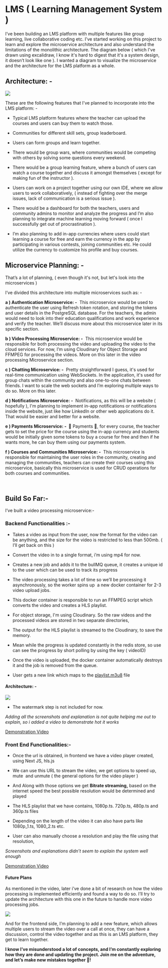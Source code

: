 
# LMS ( Learning Management System )




I’ve been building an LMS platform with multiple features like group learning, live collaborative coding etc. I’ve started working on this project to learn and explore the microservice architecture and also understand the limitations of the monolithic architecture. The diagram below ( which I've drawn using excalidraw, I know it's hard to digest that it's a system design, it doesn’t look like one ). I wanted a diagram to visualize the microservice and the architecture for the LMS platform as a whole. 


## Architecture: - 

![](https://lh7-rt.googleusercontent.com/docsz/AD_4nXcPRihxasuae2fYQAqh68lx4Szw_p2dKEJkG3wlaUz3T-INm2ThvJupYleozcH7s7gj6pt05VhBqJ0jXSih28NEsZOw4Bngri2IgySzpmnSniWpjz8gIZmr5UkT5ecFdtKU8i-jAttfYeMQhNY72zlyRgf4?key=dmrkCI5Z_eyozGskyDezRQ)




These are the following features that I've planned to incorporate into the LMS platform: - 

* Typical LMS platform features where the teacher can upload the courses and users can buy them to watch those.

*  Communities for different skill sets, group leaderboard. 

* Users can form groups and learn together.

* There would be group wars, where communities would be competing with others by solving some questions every weekend. 

* There would be a group learning feature, where a bunch of users can watch a course together and discuss it amongst themselves ( except for making fun of the instructor ).

* Users can work on a project together using our own IDE, where we allow users to work collaboratively, ( instead of fighting over the merge issues, lack of communication is a serious issue ).

* There would be a dashboard for both the teachers, users and community admins to monitor and analyze the progress and I’m also planning to integrate machine learning moving forward ( once I successfully get out of procrastination ).

* I’m also planning to add in-app currencies where users could start learning a course for free and earn the currency in the app by participating in various contests, joining communities etc. He could utilize the currency to customize his profile and buy courses.


## Microservice Planning: - 

That’s a lot of planning, ( even though it's not, but let's look into the microservices )

I’ve divided this architecture into multiple microservices such as: - 

**a ) Authentication Microservice: -**  This microservice would be used to authenticate the user using Refresh token rotation, and storing the tokens and user details in the PostgreSQL database. For the teachers, the admin would need to look into their education qualifications and work experience and verify the teacher. We’ll discuss more about this microservice later in its specific section. 

**b ) Video Processing Microservice: -**  This microservice would be responsible for both processing the video and uploading the video to the cloud services. For now, I’m using Cloudinary for Object Storage and FFMPEG for processing the videos. More on this later in the video processing Microservice section. 

**c ) Chatting Microservice: -**  Pretty straightforward I guess, it's used for real-time communication using WebSockets. In the application, it's used for group chats within the community and also one-to-one chats between friends. I want to scale the web sockets and I’m exploring multiple ways to do so. More on this later.

**d ) Notifications Microservice: -**  Notifications, as this will be a website ( hopefully ), I'm planning to implement in-app notifications or notifications inside the website, just like how LinkedIn or other web applications do it. That would be easier and better for a website. 

**e ) Payments Microservice: -  🤑** Payments 🤑, for every course, the teacher gets to set the price for the course using the in-app currency and students would be initially given some tokens to buy a course for free and then if he wants more, he can buy them using our payments system.

**f ) Courses and Communities Microservice: -**  This microservice is responsible for maintaining the user roles in the community, creating and managing the communities, teachers can create their courses using this microservice, basically this microservice is used for CRUD operations for both courses and communities. 

 


## Build So Far:-

I’ve built a video processing microservice:- 





### Backend Functionalities :- 

- Takes a video as input from the user, now the format for the video can be anything, and the size for the video is restricted to less than 500mb. ( I’ll get back on this )

- Convert the video in to a single format, i’m using mp4 for now.

- Creates a new job and adds it to the bullMQ queue, it creates a unique id to the user which can be used to track its progress

- The video processing takes a lot of time so we’ll be processing it asynchronously, so the worker spins up  a new docker container for 2-3 video upload jobs.

- This docker container is responsible to run an FFMPEG script which converts the video and creates a HLS playlist.

- For object storage, I'm using Cloudinary. So the raw videos and the processed videos are stored in two separate directories, 

- The output for the HLS playlist is streamed to the Cloudinary, to save the memory. 

- Mean while the progress is updated constantly in the redis store, so use can see the progress by short polling by using the key ( videoID)

- Once the video is uploaded, the docker container automatically destroys it and the job is removed from the queue.

- User gets a new link which maps to the [playlist.m3u8](https://res.cloudinary.com/ddnov4rnh/raw/upload/v1711116641/hls-playlists/TestVideoTwo1711116605439/playlist.m3u8) file 




#### Architecture: - 

![](https://lh7-rt.googleusercontent.com/docsz/AD_4nXfPRsyABO_5IeTcP8LWpJx4YL_X5PBmdKJ4PM5OcduDK4WTFSvxlcer3odi-yWn_6oCDGhx4btGss9PrGOUk_Ro-zJJaezmhpkXk9VJJcph-3sdf9T_L1ooWiOpegh3cJ1P1MgSS5mh3Dxw2G8RXa8k3lc?key=dmrkCI5Z_eyozGskyDezRQ)

- The watermark step is not included for now.




_Adding all the screenshots and explanation is not quite helping me out to explain, so i added a video to demonstrate hot it works_

[Demonstration Video](https://www.loom.com/share/1da89469ec7a42ed97908cb277cb5788?sid=03bd7c44-602e-4609-8374-02395467f364) 


### Front End Functionalities:- 

- Once the url is obtained, in frontend we have a video player created, using Next JS, hls.js

- We can use this URL to stream the video, we get options to speed up, mute  and unmute ( the general options for the video player )

- And Along with those options we get **Bitrate streaming,** based on the internet speed the best possible resolution would be determined and played

- The HLS playlist that we have contains, 1080p.ts. 720p.ts, 480p.ts and 360p.ts files

- Depending on the length of the video it can also have parts like 1080p\_1.ts, 1080\_2.ts etc.

- User can also manually choose a resolution and play the file using that resolution, 



_Screenshots and explanations didn’t seem to explain the system well enough_

[Demonstration Video](https://www.loom.com/share/4b1b1a07b9b54973ab34263ffa9e34d1)



#### Future Plans
As mentioned in the video, later i’ve done a bit of research on how the video processing is implemented efficiently and found a way to do so. I’ll try to update the architecture with this one in the future to handle more video processing jobs.

![](https://lh7-rt.googleusercontent.com/docsz/AD_4nXcY1ceepaF8YtOQ_FErbeS2lZ_a7CvBBSeqeE7K3MdbRpVfRtEp7y5QzHsBh6R6X7pWO7YyqsbW7yNzItTayyHATOyDm2Ef3fbAy0Zhfa9TtDUMIzxQ67wxumdcLJcpCOKKdAfsm-AuAdM3JjVElr2zPVJn?key=dmrkCI5Z_eyozGskyDezRQ)

And for the frontend side, I’m planning to add a new feature, which allows multiple users to stream the video over a call at once, they can have a discussion, control the video together and as this is an LMS platform, they get to learn together. 


**I know I’ve misunderstood a lot of concepts, and I’m constantly exploring how they are done and updating the project. Join me on the adventure, and let’s make new mistakes together 🚀!**



